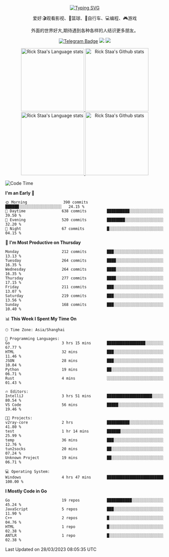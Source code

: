 <div align="center"> 

[![Typing SVG](https://readme-typing-svg.herokuapp.com?size=25&duration=2500&color=eeeeee&vCenter=true&width=200&height=40&lines=Hi+there+%F0%9F%91%8B%F0%9F%8F%BB;I'm+DanBai)](https://git.io/typing-svg)

爱好:🎬观看影视、🏀篮球、🚴自行车、💻编程、🎮游戏

外面的世界好大,期待遇到各种各样的人结识更多朋友。

[![Telegram Badge](https://img.shields.io/badge/-Telegram-blue?style=flat&logo=Telegram&logoColor=white)](https://t.me/danbai9420) 
[![](https://img.shields.io/badge/-Blog-brightgreen?style=flat&logo=Blogger&logoColor=white)](https://p00q.cn)
[![](https://img.shields.io/badge/-Email-red?style=flat&logo=Mail.Ru&logoColor=white)](mailto:danbai@88.com)
</div>

<!-- Light Mode -->
<div align="center"> 
<a href="https://github.com/anuraghazra/github-readme-stats#gh-light-mode-only">
<img height=200 src="https://github-readme-stats-git-master-rstaa-rickstaa.vercel.app/api/top-langs/?username=danbai225&layout=compact&langs_count=10&hide_border=1&role=OWNER,COLLABORATOR#gh-light-mode-only" alt="Rick Staa's Language stats" />
</a>
<a href="https://github.com/anuraghazra/github-readme-stats#gh-light-mode-only">
<img height=200 src="https://github-readme-stats-git-master-rstaa-rickstaa.vercel.app/api?username=danbai225&show_icons=true&count_private=true&line_height=28&hide_border=1&include_all_commits=true&card_width=450&role=OWNER,COLLABORATOR&exclude_repo=github-readme-stats#gh-light-mode-only" alt="Rick Staa's Github stats" />
</a>
</div>

<!-- Dark Mode -->
<div align="center"> 
<a href="https://github.com/anuraghazra/github-readme-stats#gh-dark-mode-only">
<img height=200 src="https://github-readme-stats-git-master-rstaa-rickstaa.vercel.app/api/top-langs/?username=danbai225&layout=compact&langs_count=10&hide_border=1&role=OWNER,COLLABORATOR&theme=github_dark#gh-dark-mode-only" alt="Rick Staa's Language stats" />
</a>
<a href="https://github.com/anuraghazra/github-readme-stats#gh-dark-mode-only">
<img height=200 src="https://github-readme-stats-git-master-rstaa-rickstaa.vercel.app/api?username=danbai225&show_icons=true&count_private=true&line_height=28&hide_border=1&include_all_commits=true&card_width=450&role=OWNER,COLLABORATOR&exclude_repo=github-readme-stats&theme=github_dark#gh-dark-mode-only" alt="Rick Staa's Github stats" />
</a>
</div>

<!--START_SECTION:waka-->
![Code Time](http://img.shields.io/badge/Code%20Time-149%20hrs%202%20mins-blue)

**I'm an Early 🐤** 

```text
🌞 Morning                390 commits         ██████░░░░░░░░░░░░░░░░░░░   24.15 % 
🌆 Daytime                638 commits         ██████████░░░░░░░░░░░░░░░   39.50 % 
🌃 Evening                520 commits         ████████░░░░░░░░░░░░░░░░░   32.20 % 
🌙 Night                  67 commits          █░░░░░░░░░░░░░░░░░░░░░░░░   04.15 % 
```
📅 **I'm Most Productive on Thursday** 

```text
Monday                   212 commits         ███░░░░░░░░░░░░░░░░░░░░░░   13.13 % 
Tuesday                  264 commits         ████░░░░░░░░░░░░░░░░░░░░░   16.35 % 
Wednesday                264 commits         ████░░░░░░░░░░░░░░░░░░░░░   16.35 % 
Thursday                 277 commits         ████░░░░░░░░░░░░░░░░░░░░░   17.15 % 
Friday                   211 commits         ███░░░░░░░░░░░░░░░░░░░░░░   13.07 % 
Saturday                 219 commits         ███░░░░░░░░░░░░░░░░░░░░░░   13.56 % 
Sunday                   168 commits         ███░░░░░░░░░░░░░░░░░░░░░░   10.40 % 
```


📊 **This Week I Spent My Time On** 

```text
🕑︎ Time Zone: Asia/Shanghai

💬 Programming Languages: 
Go                       3 hrs 15 mins       █████████████████░░░░░░░░   67.77 % 
HTML                     32 mins             ███░░░░░░░░░░░░░░░░░░░░░░   11.46 % 
JSON                     28 mins             ███░░░░░░░░░░░░░░░░░░░░░░   10.04 % 
Python                   19 mins             ██░░░░░░░░░░░░░░░░░░░░░░░   06.71 % 
Rust                     4 mins              ░░░░░░░░░░░░░░░░░░░░░░░░░   01.43 % 

🔥 Editors: 
IntelliJ                 3 hrs 51 mins       ████████████████████░░░░░   80.54 % 
VS Code                  56 mins             █████░░░░░░░░░░░░░░░░░░░░   19.46 % 

🐱‍💻 Projects: 
v2ray-core               2 hrs               ██████████░░░░░░░░░░░░░░░   41.80 % 
test                     1 hr 14 mins        ██████░░░░░░░░░░░░░░░░░░░   25.99 % 
temp                     36 mins             ███░░░░░░░░░░░░░░░░░░░░░░   12.76 % 
tun2socks                20 mins             ██░░░░░░░░░░░░░░░░░░░░░░░   07.24 % 
Unknown Project          19 mins             ██░░░░░░░░░░░░░░░░░░░░░░░   06.71 % 

💻 Operating System: 
Windows                  4 hrs 47 mins       █████████████████████████   100.00 % 
```

**I Mostly Code in Go** 

```text
Go                       19 repos            ███████████░░░░░░░░░░░░░░   45.24 % 
JavaScript               5 repos             ███░░░░░░░░░░░░░░░░░░░░░░   11.90 % 
C++                      2 repos             █░░░░░░░░░░░░░░░░░░░░░░░░   04.76 % 
HTML                     1 repo              █░░░░░░░░░░░░░░░░░░░░░░░░   02.38 % 
ANTLR                    1 repo              █░░░░░░░░░░░░░░░░░░░░░░░░   02.38 % 
```




 Last Updated on 28/03/2023 08:05:35 UTC
<!--END_SECTION:waka-->
